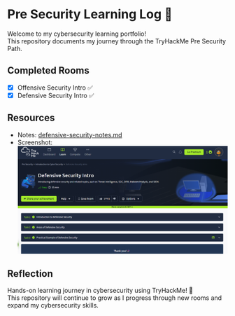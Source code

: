 # Pre Security Learning Log 🎉

Welcome to my cybersecurity learning portfolio!  
This repository documents my journey through the TryHackMe Pre Security Path.

## Completed Rooms

- [x] Offensive Security Intro ✅
- [x] Defensive Security Intro ✅

## Resources

- Notes: [defensive-security-notes.md](./defensive-security-notes.md)
- Screenshot: ![Defensive Security Intro](./defensive-security-intro.png)

## Reflection

Hands-on learning journey in cybersecurity using TryHackMe! 🚀  
This repository will continue to grow as I progress through new rooms and expand my cybersecurity skills.
